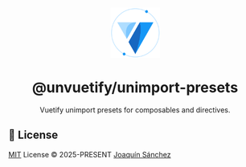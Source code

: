<br>

<p align="center">
  <picture>
    <source media="(prefers-color-scheme: dark)" srcset="https://github.com/userquin/unvuetify-monorepo/blob/main/vuetify-logo-dark-atom.svg" height="100px" />
    <img height="100px" src="https://github.com/userquin/unvuetify-monorepo/blob/main/vuetify-logo-light-atom.svg">
  </picture>
</p>

<h1 align="center">@unvuetify/unimport-presets</h1>

<p align="center">
Vuetify unimport presets for composables and directives.
</p>

## 📄 License

[MIT](./LICENSE) License &copy; 2025-PRESENT [Joaquín Sánchez](https://github.com/userquin)

